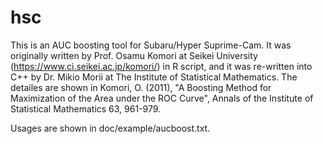 # hsc

This is an AUC boosting tool for Subaru/Hyper Suprime-Cam.
It was originally written by Prof. Osamu Komori at Seikei University
(https://www.ci.seikei.ac.jp/komori/) in R script, and it was re-written 
into C++ by Dr. Mikio Morii at The Institute of Statistical Mathematics.
The detailes are shown in 
Komori, O. (2011), "A Boosting Method for Maximization of the Area under the ROC Curve",
Annals of the Institute of Statistical Mathematics 63, 961-979.

Usages are shown in doc/example/aucboost.txt.
